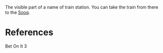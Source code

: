 The visible part of a name of train station. You can take the train from there to the [Sooq](Sooq.md).

# References
Bet On It 3